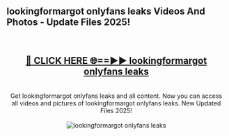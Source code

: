 <h2>lookingformargot onlyfans leaks Videos And Photos - Update Files 2025!</h2>
<br>
<div align="center">
<h2><a href="https://top-ai-tools.click/QrbHav" rel="nofollow">🔴 CLICK HERE 🌐==►► lookingformargot onlyfans leaks</a></h2>
<br>
Get lookingformargot onlyfans leaks and all content. Now you can access all videos and pictures of lookingformargot onlyfans leaks. New Updated Files 2025!
<br>
<br>
<a href="https://top-ai-tools.click/QrbHav" rel="nofollow" data-target="animated-image.originalLink"><img src="https://i.ibb.co.com/WyWwxjT/player-gif2.gif" alt="lookingformargot onlyfans leaks" style="max-width: 100%; display: inline-block;" data-target="animated-image.originalImage"></a>
</div>
<br>